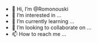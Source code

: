 - 👋 Hi, I’m @Romonouski
- 👀 I’m interested in ...
- 🌱 I’m currently learning ...
- 💞️ I’m looking to collaborate on ...
- 📫 How to reach me ...

<!---
Romonouski/Romonouski is a ✨ special ✨ repository because its `README.md` (this file) appears on your GitHub profile.
You can click the Preview link to take a look at your changes.
-->
